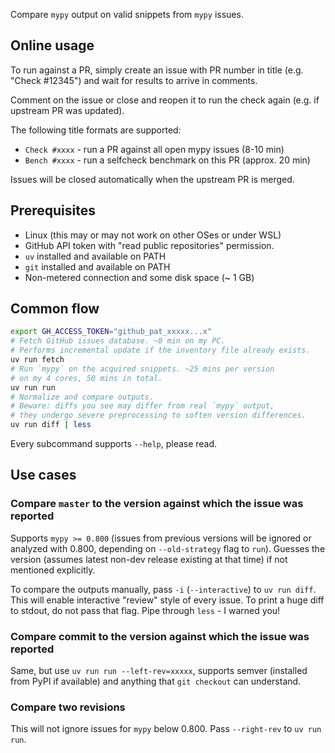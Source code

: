 Compare `mypy` output on valid snippets from `mypy` issues.

## Online usage

To run against a PR, simply create an issue with PR number in title
(e.g. "Check #12345") and wait for results to arrive in comments.

Comment on the issue or close and reopen it to run the check again
(e.g. if upstream PR was updated).

The following title formats are supported:

* `Check #xxxx` - run a PR against all open mypy issues (8-10 min)
* `Bench #xxxx` - run a selfcheck benchmark on this PR (approx. 20 min)

Issues will be closed automatically when the upstream PR is merged.

## Prerequisites

* Linux (this may or may not work on other OSes or under WSL)
* GitHub API token with "read public repositories" permission.
* `uv` installed and available on PATH
* `git` installed and available on PATH
* Non-metered connection and some disk space (~ 1 GB)

## Common flow

```bash
export GH_ACCESS_TOKEN="github_pat_xxxxx...x"
# Fetch GitHub issues database. ~8 min on my PC.
# Performs incremental update if the inventory file already exists.
uv run fetch
# Run `mypy` on the acquired snippets. ~25 mins per version
# on my 4 cores, 50 mins in total.
uv run run
# Normalize and compare outputs.
# Beware: diffs you see may differ from real `mypy` output,
# they undergo severe preprocessing to soften version differences.
uv run diff | less
```

Every subcommand supports `--help`, please read.

## Use cases

### Compare `master` to the version against which the issue was reported

Supports `mypy >= 0.800` (issues from previous versions will be ignored or
analyzed with 0.800, depending on `--old-strategy` flag to `run`).
Guesses the version (assumes latest non-dev release existing at that time) if
not mentioned explicitly.

To compare the outputs manually, pass `-i` (`--interactive`) to `uv run diff`.
This will enable interactive "review" style of every issue.
To print a huge diff to stdout, do not pass that flag. Pipe through `less` - I warned you!

### Compare commit to the version against which the issue was reported

Same, but use `uv run run --left-rev=xxxxx`, supports semver (installed from PyPI if available)
and anything that `git checkout` can understand.

### Compare two revisions

This will not ignore issues for `mypy` below 0.800. Pass `--right-rev` to `uv run run`.
